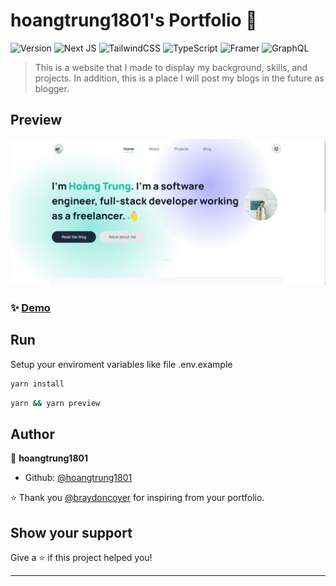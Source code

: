 # hoangtrung1801's Portfolio 👋

![Version](https://img.shields.io/badge/version-2.0-blue.svg?cacheSeconds=2592000&style=for-the-badge)
![Next JS](https://img.shields.io/badge/Next-black?style=for-the-badge&logo=next.js&logoColor=white)
![TailwindCSS](https://img.shields.io/badge/tailwindcss-%2338B2AC.svg?style=for-the-badge&logo=tailwind-css&logoColor=white)
![TypeScript](https://img.shields.io/badge/typescript-%23007ACC.svg?style=for-the-badge&logo=typescript&logoColor=white)
![Framer](https://img.shields.io/badge/Framer-black?style=for-the-badge&logo=framer&logoColor=blue)
![GraphQL](https://img.shields.io/badge/-GraphQL-E10098?style=for-the-badge&logo=graphql&logoColor=white)

> This is a website that I made to display my background, skills, and projects. In addition, this is a place I will post my blogs in the future as blogger.

## Preview

![image](./public/images/thumbnail.png)

### ✨ [Demo](https://hoangtrung1801.tech)

## Run

Setup your enviroment variables like file .env.example

```sh
yarn install
```

```sh
yarn && yarn preview
```

## Author

👤 **hoangtrung1801**

-   Github: [@hoangtrung1801](https://github.com/hoangtrung1801)

⭐️ Thank you [@braydoncoyer](https://github.com/braydoncoyer) for inspiring from your portfolio.

## Show your support

Give a ⭐️ if this project helped you!

---

